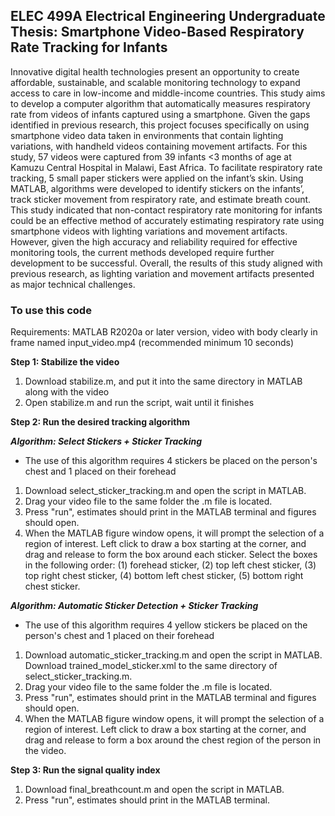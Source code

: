 ## ELEC 499A Electrical Engineering Undergraduate Thesis: Smartphone Video-Based Respiratory Rate Tracking for Infants

Innovative digital health technologies present an opportunity to create affordable, sustainable, and scalable monitoring technology to expand access to care in low-income and middle-income countries. This study aims to develop a computer algorithm that automatically measures respiratory rate from videos of infants captured using a smartphone. Given the gaps identified in previous research, this project focuses specifically on using smartphone video data taken in environments that contain lighting variations, with handheld videos containing movement artifacts. For this study, 57 videos were captured from 39 infants <3 months of age at Kamuzu Central Hospital in Malawi, East Africa. To facilitate respiratory rate tracking, 5 small paper stickers were applied on the infant’s skin. Using MATLAB, algorithms were developed to identify stickers on the infants’, track sticker movement from respiratory rate, and estimate breath count. This study indicated that non-contact respiratory rate monitoring for infants could be an effective method of accurately estimating respiratory rate using smartphone videos with lighting variations and movement artifacts. However, given the high accuracy and reliability required for effective monitoring tools, the current methods developed require further development to be successful. Overall, the results of this study aligned with previous research, as lighting variation and movement artifacts presented as major technical challenges. 

### To use this code
Requirements: MATLAB R2020a or later version, video with body clearly in frame named input_video.mp4 (recommended minimum 10 seconds)

**Step 1: Stabilize the video** 
1. Download stabilize.m, and put it into the same directory in MATLAB along with the video 
3. Open stabilize.m and run the script, wait until it finishes 

**Step 2: Run the desired tracking algorithm** 

***Algorithm: Select Stickers + Sticker Tracking***
* The use of this algorithm requires 4 stickers be placed on the person's chest and 1 placed on their forehead
1. Download select_sticker_tracking.m and open the script in MATLAB.
2. Drag your video file to the same folder the .m file is located.
3. Press "run", estimates should print in the MATLAB terminal and figures should open.
4. When the MATLAB figure window opens, it will prompt the selection of a region of interest. Left click to draw a box starting at the corner, and drag and release to form the box around each sticker. Select the boxes in the following order: (1) forehead sticker, (2) top left chest sticker, (3) top right chest sticker, (4) bottom left chest sticker, (5) bottom right chest sticker. 

***Algorithm: Automatic Sticker Detection + Sticker Tracking*** 
* The use of this algorithm requires 4 yellow stickers be placed on the person's chest and 1 placed on their forehead
1. Download automatic_sticker_tracking.m and open the script in MATLAB. Download trained_model_sticker.xml to the same directory of select_sticker_tracking.m.
2. Drag your video file to the same folder the .m file is located.
3. Press "run", estimates should print in the MATLAB terminal and figures should open.
4. When the MATLAB figure window opens, it will prompt the selection of a region of interest. Left click to draw a box starting at the corner, and drag and release to form a box around the chest region of the person in the video. 

**Step 3: Run the signal quality index** 
1. Download final_breathcount.m and open the script in MATLAB.
2. Press "run", estimates should print in the MATLAB terminal.

